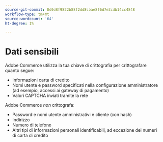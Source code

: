 ```yaml
---
source-git-commit: 8d0d8f9822b88f2dd8cbae8f6d7e3cdb14cc4848
workflow-type: tm+mt
source-wordcount: '64'
ht-degree: 1%

---
```

# Dati sensibili

Adobe Commerce utilizza la tua chiave di crittografia per crittografare quanto segue:

* Informazioni carta di credito
* Nomi utente e password specificati nella configurazione amministratore (ad esempio, accessi ai gateway di pagamento)
* Valori CAPTCHA inviati tramite la rete

Adobe Commerce *non* crittografa:

* Password e nomi utente amministrativi e cliente (con hash)
* Indirizzo
* Numero di telefono
* Altri tipi di informazioni personali identificabili, ad eccezione dei numeri di carta di credito
